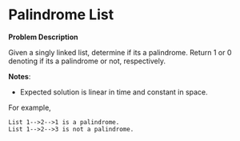 # Palindrome List
**Problem Description**

Given a singly linked list, determine if its a palindrome. Return 1 or 0 denoting if its a palindrome or not, respectively.

**Notes**:

-   Expected solution is linear in time and constant in space.

For example,

```
List 1-->2-->1 is a palindrome.
List 1-->2-->3 is not a palindrome.

```
